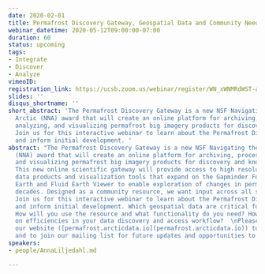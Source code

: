 ```yaml
---
date: 2020-02-01
title: Permafrost Discovery Gateway, Geospatial Data and Community Needs
webinar_datetime: 2020-05-12T09:00:00-07:00
duration: 60
status: upcoming
tags:
- Integrate
- Discover
- Analyze
vimeoID: 
registration_link: https://ucsb.zoom.us/webinar/register/WN_xWNMRdWST-aLj1Dkr6nX3w
slides: ''
disqus_shortname: ''
short_abstract: 'The Permafrost Discovery Gateway is a new NSF Navigating the New
  Arctic (NNA) award that will create an online platform for archiving, processing,
  analyzing, and visualizing permafrost big imagery products for discovery and knowledge-generation.
  Join us for this interactive webinar to learn about the Permafrost Discovery Gateway
  and inform initial development. '
abstract: "The Permafrost Discovery Gateway is a new NSF Navigating the New Arctic
  (NNA) award that will create an online platform for archiving, processing, analyzing,
  and visualizing permafrost big imagery products for discovery and knowledge-generation.
  This new online scientific gateway will provide access to high resolution satellite
  data products and visualization tools that expand on the Gapminder Foundation, Google
  Earth and Fluid Earth Viewer to enable exploration of changes in permafrost across
  decades. Designed as a community resource, we want input across all stages of development.
  Join us for this interactive webinar to learn about the Permafrost Discovery Gateway
  and inform initial development. Which geospatial data are critical for inclusion?
  How will you use the resource and what functionality do you need? How can we improve
  on efficiencies in your data discovery and access workflow?  \nPlease also visit
  our website ([permafrost.arcticdata.io](permafrost.arcticdata.io)) to learn more
  and to join our mailing list for future updates and opportunities to contribute."
speakers:
- people/AnnaLiljedahl.md

---
```

